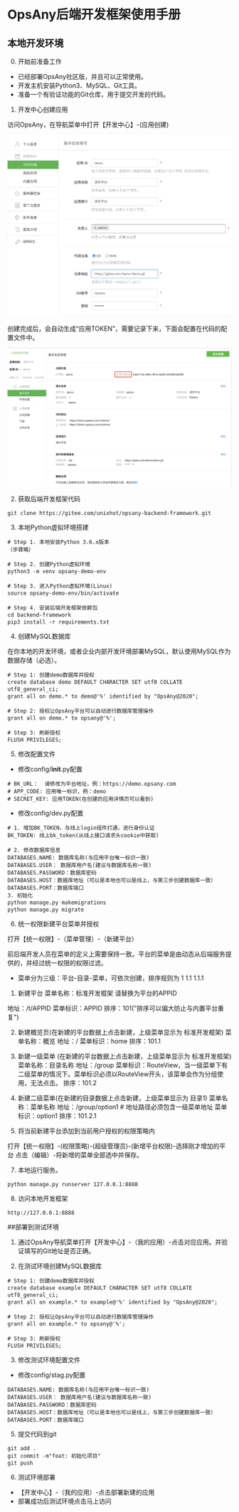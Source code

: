 # OpsAny后端开发框架使用手册

## 本地开发环境

0. 开始前准备工作

- 已经部署OpsAny社区版，并且可以正常使用。
- 开发主机安装Python3、MySQL、Git工具。
- 准备一个有验证功能的Git仓库，用于提交开发的代码。

1. 开发中心创建应用

访问OpsAny，在导航菜单中打开【开发中心】-(应用创建)

![创建应用](./static/create-saas.png)

创建完成后，会自动生成“应用TOKEN”，需要记录下来，下面会配置在代码的配置文件中。

![获取应用TOKEN](./static/get-app-token.png)

2. 获取后端开发框架代码

```
git clone https://gitee.com/unixhot/opsany-backend-framework.git
```

3. 本地Python虚拟环境搭建

```
# Step 1. 本地安装Python 3.6.x版本
（步骤略）

# Step 2. 创建Python虚拟环境
python3 -m venv opsany-demo-env

# Step 3. 进入Python虚拟环境(Linux)
source opsany-demo-env/bin/activate

# Step 4. 安装后端开发框架依赖包
cd backend-framework
pip3 install -r requirements.txt
```

4. 创建MySQL数据库

在你本地的开发环境，或者企业内部开发环境部署MySQL，默认使用MySQL作为数据存储（必选）。

```
# Step 1: 创建demo数据库并授权
create database demo DEFAULT CHARACTER SET utf8 COLLATE utf8_general_ci;
grant all on demo.* to demo@'%' identified by "OpsAny@2020";

# Step 2: 授权让OpsAny平台可以自动进行数据库管理操作
grant all on demo.* to opsany@'%';

# Step 3: 刷新授权
FLUSH PRIVILEGES;
```

5. 修改配置文件

- 修改config/__init__.py配置

```
# BK_URL：  请修改为平台地址，例：https://demo.opsany.com
# APP_CODE: 应用唯一标识，例：demo
# SECRET_KEY: 应用TOKEN(在创建的应用详情页可以看到)
```
- 修改config/dev.py配置

```
# 1. 增加BK_TOKEN，与线上login组件打通，进行身份认证
BK_TOKEN: 线上bk_token(从线上接口请求头cookie中获取)

# 2. 修改数据库信息
DATABASES.NAME: 数据库名称(与应用平台唯一标识一致)
DATABASES.USER： 数据库用户名(建议与数据库名称一致)
DATABASES.PASSWORD：数据库密码
DATABASES.HOST：数据库地址（可以是本地也可以是线上，与第三步创建数据库一致）
DATABASES.PORT：数据库端口
3. 初始化
python manage.py makemigrations
python manage.py migrate
```

6. 统一权限新建平台菜单并授权

打开【统一权限】-（菜单管理）-（新建平台）


前后端开发人员在菜单的定义上需要保持一致。平台的菜单是由动态从后端服务提供的，并经过统一权限的权限过滤。

- 菜单分为三级：平台-目录-菜单，可依次创建，排序规则为 1 1.1 1.1.1

1. 新建平台
菜单名称：标准开发框架
请替换为平台的APPID

地址：/t/APPID
菜单标识：APPID
排序：101("排序可以偏大防止与内置平台重复")

2. 新建概览页(在新建的平台数据上点击新建，上级菜单显示为 标准开发框架)
菜单名称：概览
地址：/
菜单标识：home
排序：101.1

3. 新建一级菜单 (在新建的平台数据上点击新建，上级菜单显示为 标准开发框架)
菜单名称：目录名称
地址：/group
菜单标识：RouteView，当一级菜单下有二级菜单的情况下。菜单标识必须以RouteView开头，该菜单会作为分组使用，无法点击。
排序：101.2

4. 新建二级菜单(在新建的目录数据上点击新建，上级菜单显示为 目录1)
菜单名称：菜单名称
地址：/group/option1     # 地址路径必须包含一级菜单地址
菜单标识：option1
排序：101.2.1

6. 将当前新建平台添加到当前用户授权的权限策略内

打开【统一权限】-(权限策略)-(超级管理员)-(新增平台权限)-选择刚才增加的平台
点击（编辑）-将新增的菜单全部选中并保存。

7. 本地运行服务。
```
python manage.py runserver 127.0.0.1:8888
```

8. 访问本地开发框架
```
http://127.0.0.1:8888
```

##部署到测试环境

1. 通过OpsAny导航菜单打开【开发中心】-（我的应用）-点击对应应用。并验证填写的Git地址是否正确。

2. 在测试环境创建MySQL数据库

```
# Step 1: 创建demo数据库并授权
create database example DEFAULT CHARACTER SET utf8 COLLATE utf8_general_ci;
grant all on example.* to example@'%' identified by "OpsAny@2020";

# Step 2: 授权让OpsAny平台可以自动进行数据库管理操作
grant all on example.* to opsany@'%';

# Step 3: 刷新授权
FLUSH PRIVILEGES;
```


3. 修改测试环境配置文件

- 修改config/stag.py配置
```
DATABASES.NAME: 数据库名称(与应用平台唯一标识一致)
DATABASES.USER： 数据库用户名(建议与数据库名称一致)
DATABASES.PASSWORD：数据库密码
DATABASES.HOST：数据库地址（可以是本地也可以是线上，与第三步创建数据库一致）
DATABASES.PORT：数据库端口
```

5. 提交代码到git
```
git add .
git commit -m"feat: 初始化项目"
git push
```

6. 测试环境部署

- 【开发中心】-（我的应用）-点击部署新建的应用
- 部署成功后测试环境点击马上访问
